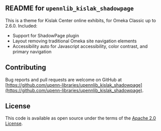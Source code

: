 ## README for `upennlib_kislak_shadowpage`

This is a theme for Kislak Center online exhibits, for Omeka Classic up to 2.6.0.  Included:

* Support for ShadowPage plugin
* Layout removing traditional Omeka site navigation elements
* Accessibility auto for Javascript accessibility, color contrast, and primary navigation

## Contributing

Bug reports and pull requests are welcome on GitHub at [https://github.com/upenn-libraries/upennlib_kislak_shadowpage](https://github.com/upenn-libraries/upennlib_kislak_shadowpage).

## License

This code is available as open source under the terms of the [Apache 2.0 License](https://opensource.org/licenses/Apache-2.0).

